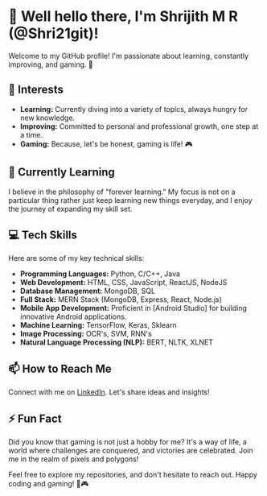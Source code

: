 # 👋 Well hello there, I'm Shrijith M R (@Shri21git)!

Welcome to my GitHub profile! I'm passionate about learning, constantly improving, and gaming. 🚀

## 👀 Interests
- **Learning:** Currently diving into a variety of topics, always hungry for new knowledge.
- **Improving:** Committed to personal and professional growth, one step at a time.
- **Gaming:** Because, let's be honest, gaming is life! 🎮

## 🌱 Currently Learning
I believe in the philosophy of "forever learning." My focus is not on a particular thing rather just keep learning new things everyday, and I enjoy the journey of expanding my skill set.

## 💻 Tech Skills
Here are some of my key technical skills:
- **Programming Languages:** Python, C/C++, Java
- **Web Development:** HTML, CSS, JavaScript, ReactJS, NodeJS
- **Database Management:** MongoDB, SQL
- **Full Stack:** MERN Stack (MongoDB, Express, React, Node.js)
- **Mobile App Development:** Proficient in [Android Studio] for building innovative Android applications.
- **Machine Learning:** TensorFlow, Keras, Sklearn
- **Image Processing:** OCR's, SVM, RNN's
- **Natural Language Processing (NLP):** BERT, NLTK, XLNET

## 📫 How to Reach Me
Connect with me on [LinkedIn](https://www.linkedin.com/in/shrijith-m-r-21g/). Let's share ideas and insights!

## ⚡ Fun Fact
Did you know that gaming is not just a hobby for me? It's a way of life, a world where challenges are conquered, and victories are celebrated. Join me in the realm of pixels and polygons!

Feel free to explore my repositories, and don't hesitate to reach out. Happy coding and gaming! 🚀🎮
